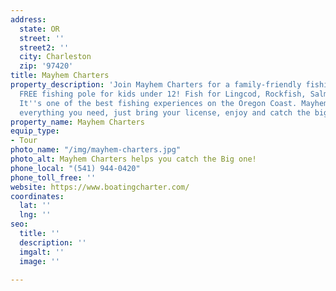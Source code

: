 ```yaml
---
address:
  state: OR
  street: ''
  street2: ''
  city: Charleston
  zip: '97420'
title: Mayhem Charters
property_description: 'Join Mayhem Charters for a family-friendly fishing charter,
  FREE fishing pole for kids under 12! Fish for Lingcod, Rockfish, Salmon, Halibut.
  It''s one of the best fishing experiences on the Oregon Coast. Mayhem Charters supplies
  everything you need, just bring your license, enjoy and catch the big ones! '
property_name: Mayhem Charters
equip_type:
- Tour
photo_name: "/img/mayhem-charters.jpg"
photo_alt: Mayhem Charters helps you catch the Big one!
phone_local: "(541) 944-0420"
phone_toll_free: ''
website: https://www.boatingcharter.com/
coordinates:
  lat: ''
  lng: ''
seo:
  title: ''
  description: ''
  imgalt: ''
  image: ''

---
```

